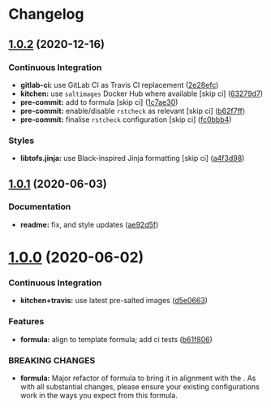 # Changelog

## [1.0.2](https://github.com/saltstack-formulas/maven-formula/compare/v1.0.1...v1.0.2) (2020-12-16)


### Continuous Integration

* **gitlab-ci:** use GitLab CI as Travis CI replacement ([2e28efc](https://github.com/saltstack-formulas/maven-formula/commit/2e28efcac44acaf675820151ec702e8cb595d469))
* **kitchen:** use `saltimages` Docker Hub where available [skip ci] ([63279d7](https://github.com/saltstack-formulas/maven-formula/commit/63279d79e56636dd06b903abfb4cab8871a97e84))
* **pre-commit:** add to formula [skip ci] ([1c7ae30](https://github.com/saltstack-formulas/maven-formula/commit/1c7ae30ec6261ebdfbbe287ff9e3f9fe823b764c))
* **pre-commit:** enable/disable `rstcheck` as relevant [skip ci] ([b62f7ff](https://github.com/saltstack-formulas/maven-formula/commit/b62f7ff7f289186265f0fe40ca15b61fb0fea152))
* **pre-commit:** finalise `rstcheck` configuration [skip ci] ([fc0bbb4](https://github.com/saltstack-formulas/maven-formula/commit/fc0bbb4f82318be4fbe333df90645777bb68d5ea))


### Styles

* **libtofs.jinja:** use Black-inspired Jinja formatting [skip ci] ([a4f3d98](https://github.com/saltstack-formulas/maven-formula/commit/a4f3d98a11e9c07e004321790172162279d87abe))

## [1.0.1](https://github.com/saltstack-formulas/maven-formula/compare/v1.0.0...v1.0.1) (2020-06-03)


### Documentation

* **readme:** fix, and style updates ([ae92d5f](https://github.com/saltstack-formulas/maven-formula/commit/ae92d5f000345895e569c6b6287eb7860810100c))

# [1.0.0](https://github.com/saltstack-formulas/maven-formula/compare/v0.4.0...v1.0.0) (2020-06-02)


### Continuous Integration

* **kitchen+travis:** use latest pre-salted images ([d5e0663](https://github.com/saltstack-formulas/maven-formula/commit/d5e0663e8e957df3c80527207e417663e8ac34ae))


### Features

* **formula:** align to template formula; add ci tests ([b61f806](https://github.com/saltstack-formulas/maven-formula/commit/b61f806d8012921f2612f5d62fbf5cbe255dbd4d))


### BREAKING CHANGES

* **formula:** Major refactor of formula to bring it in alignment with the
.  As with all substantial changes, please ensure your
existing configurations work in the ways you expect from this formula.
